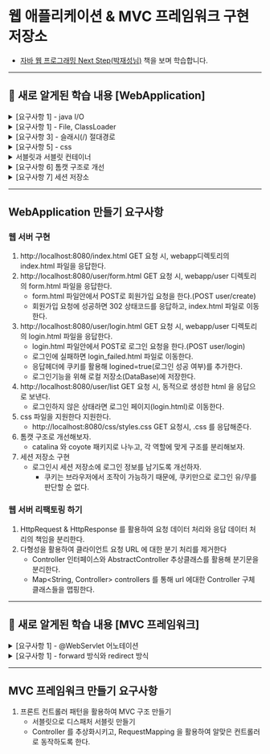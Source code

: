 # 웹 애플리케이션 & MVC 프레임워크 구현 저장소

- [자바 웹 프로그래밍 Next Step(박재성님)](https://product.kyobobook.co.kr/detail/S000001624682) 책을 보며 학습합니다.

---
## 🌱 새로 알게된 학습 내용 [WebApplication]

<details>
    <summary> [요구사항 1] - java I/O </summary>


- 스트림 : 자바의 입/출력을 담당
  - 입력 : 네트워크, 파일읽기, 키보드
  - 출력 : 네트워크, 파일쓰기, 모니터
- 바이트 스트림 / 문자 스트림 
  - 바이트 스트림
    - InputStream, OutputStream
  - 문자 스트림
    - Reader, Writer
  - write를 할 byte보다는 byte[]를 보내서 한번의 I/O작업으로 많은 데이터를 보내도록 해야 유리하다.
  - 스트림 사용 후에는 메모리에서 자원을 해제하자.(try-with-resources 구문 유용(java 9이상))
    - 왜? 스트림을 장시간 열어놓으면 파일, 포트 등의 리소스에서 누수(leak)이 발생할 수 있다.
      - 파일, 포트를 점유중이면, 다른곳에서 점유해서 사용할 수가 없음.
      - 동시 열 수 있는 파일 수 폭은 포트 수 로 인해 영향을 미칠 수 있음.

- 실습에서 InputStream을 "문자" 형식으로 읽기 위해 Reader로 변환하였다.
  - 어떻게?
  - 보조 스트림 : 다른 스트림과 연결되어 편리한 기능 제공
    - 아래는 InputStreamReader라는 보조스트림을 사용하고 있음.
    - 네트워크소켓 -> InputStream -> InputStreamReader -> Reader -> 프로그램
    ```java
    BufferedReader br = new BufferedReader(new InputStreamReader(in, StandardCharsets.UTF_8));
    ```
  - BufferedReader : 커널영역의 버퍼를 사용하여 입력 성능을 향상시킨다.
    - 버퍼 크기를 지정하지 않으면 기본 크기는 8KB
    - 문자를 행 단위로 읽을 수 있도록 메서드도 제공해줌(장점)
  - 어떻게?
    - 프로그램과 입/출력 소스 사이에 버퍼를 둔다.
    - 프로그램은 입/출력과의 상호작용이 아니라, 메모리상의 버퍼라는 중간자와 작업하여 실행 성능을 높인다.
    - 버퍼에 일정량의 데이터가 쌓이면, 한번에 입력받거나 출력해서 성능을 향상 시킨다.
      - 버퍼에 쓰는 작업이 속도가 빠름.
      - 잦은 I/O보다 많은 데이터로 한번의 I/O가 성능에 유리.
    - 버퍼를사용할 경우에는 마지막에 flush()를 통해 버퍼에 남아있는 내용을 전송해주자.
      - 왜? 스트림은 동기(synchronous)로 동작하므로, 버퍼가 찰때까지 대기하게 되고, 데드락 상태가 될 수 있다.
      - 즉, 마지막 남은 데이터를 버퍼에서 전부 강제로 전송함으로써, 버퍼를 비우고 대기(동기방식) 상태에서 빠져나와야 한다.

</details>

<details>
    <summary> [요구사항 1] - File, ClassLoader </summary>

- Files : 파일과 디렉토리 정보를 가지고 있다.(vs File 보다 조금 더 많은 기능을 제공해줌)
    - 정적 메서드로 구성되어있고, "운영체제 파일 시스템"에게 작업을 수행하도록 "위임".
- ClassLoader : JVM이 메모리에 객체를 로드하기위해 사용하는 클래스로더 객체
  - getResource() 메서드를 보면 부모가 있으면 재귀적으로 최상위 부모의 url을 찾아낸다.
  - 최상위 부모 url을 찾았다면, BootLoader.findResource(name); 로 해당 파일의 url을 찾아낸다.
    - 결국 특정 경로의 파일을 찾아내는 과정은 ClassLoader 에게 위임한다.
  - 찾은 url경로를 통해 File, Files 를 사용해 파일을 찾을 수 있다.

</details>

<details>
    <summary> [요구사항 3] - 슬래시(/) 절대경로</summary>

- "Location: /user/login.html \r\n"
  - 경로의 맨 앞에 슬래시(/)를 붙여주면 절대경로로 동작한다.
- "Location: user/login.html \r\n"
  - 경로의 맨 앞에 슬래시를 붙여주지 않으면 상대경로로 동작한다.
  - ex) localhost:8080/user/login.html 에서 상대경로로 이동하면 localhost:8080/user/user/login.html 이 된다.
- html 의 \<a> 태그의 src 에서도 슬래시(/)가 있어야 절대경로로 동작한다.
  - \<a href="/user/login.html" role="button">로그인 페이지\</a>

</details>

<details>
    <summary> [요구사항 5] - css</summary>

- <link rel="stylesheet" href="/css/styles.css"> 는 현재 html 에 적용할 css 파일을 요청하는 링크이다.
- html 파일을 불러오면 브라우저가 GET / localhost:8080/css/styles.css 로 css 파일도 받아온다.
    - 개발자 도구를 확인하면 index.html 과 styles.css 파일을 받아오기 위해 2번의 네트워크 통신이 이루어졌다.

</details>

<details>
    <summary> 서블릿과 서블릿 컨테이너</summary></summary>

- 서블릿 : 앞에서 구현한 요청/응답에 대한 모든 것을 추상화 시켜놓은 인터페이스
- 서블릿 컨테이너 : 서블릿 객체에 대해 생성, 초기화, 호출, 종료 의 라이프사이클을 관리해준다.
  - 서블릿 컨테이너의 대표적인 예시로 Tomcat 이 있다.

![img.png](img/servlet.png)

</details>

<details>
    <summary> [요구사항 6] 톰캣 구조로 개선</summary>

- 톰캣 안에는 catalina 와 coyote 가 존재한다.
- catalina
  - 톰캣에서 서블릿 컨테이너 역할을 수행한다.
  - 즉, coyote의 커넥터로부터 받은 모든 요청을 받고 응답해주는 역할을 수행한다.
- coyote
  - HTTP 1.1 과 2를 웹서버로 지원하는 톰캣용 커넥터이다.
  - 즉, 클라이언트와 실제 통신 처리를 담당한다.

</details>

<details>
    <summary> [요구사항 7] 세션 저장소 </summary>

- 쿠키 : Set-Cooke 를 통해 상태를 유지할 수 있다.
  - 그러나 브라우저에서 쿠키값을 확인하거나 조작할 수 있으므로, 보안상 취약하다.
  - 즉, 쿠키로 중요한 개인정보를 전달하는 행위는 위험할 수 있다.
- 세션 : 쿠키의 단점을 보안하기위해 상태값을 브라우저가 아닌 "서버" 에 저장한다.
  - 클라이언트마다 "고유한 아이디"를 발급하고 Set-Cookie 헤더를 통해 전달한다.
  - 세션은 상태를 저장만 하고, 클라이언트에게 전달할 때에는 결국 쿠키를 이용한다.

</details>

---
## WebApplication 만들기 요구사항

### 웹 서버 구현
1. http://localhost:8080/index.html GET 요청 시, webapp디렉토리의 index.html 파일을 응답한다.
2. http://localhost:8080/user/form.html GET 요청 시, webapp/user 디렉토리의 form.html 파일을 응답한다.
   - form.html 파일안에서 POST로 회원가입 요청을 한다.(POST user/create)
   - 회원가입 요청에 성공하면 302 상태코드를 응답하고, index.html 파일로 이동한다.
3. http://localhost:8080/user/login.html GET 요청 시, webapp/user 디렉토리의 login.html 파일을 응답한다.
   - login.html 파일안에서 POST로 로그인 요청을 한다.(POST user/login)
   - 로그인에 실패하면 login_failed.html 파일로 이동한다.
   - 응답헤더에 쿠키를 활용해 logined=true(로그인 성공 여부)를 추가한다.
   - 로그인기능을 위해 로컬 저장소(DataBase)에 저장한다.
4. http://localhost:8080/user/list GET 요청 시, 동적으로 생성한 html 을 응답으로 보낸다.
   - 로그인하지 않은 상태라면 로그인 페이지(login.html)로 이동한다.
5. css 파일을 지원한다 지원한다.
    - http://localhost:8080/css/styles.css GET 요청시, .css 를 응답해준다.
6. 톰캣 구조로 개선해보자.
   - catalina 와 coyote 패키지로 나누고, 각 역할에 맞게 구조를 분리해보자.
7. 세션 저장소 구현
   - 로그인시 세션 저장소에 로그인 정보를 남기도록 개선하자.
     - 쿠키는 브라우저에서 조작이 가능하기 때문에, 쿠키만으로 로그인 유/무를 판단할 순 없다.

### 웹 서버 리팩토링 하기
1. HttpRequest & HttpResponse 를 활용하여 요청 데이터 처리와 응답 데이터 처리의 책임을 분리한다.
2. 다형성을 활용하여 클라이언트 요청 URL 에 대한 분기 처리를 제거한다
   - Controller 인터페이스와 AbstractController 추상클래스를 활용해 분기문을 분리한다.
   - Map<String, Controller> controllers 를 통해 url 에대한 Controller 구체 클래스들을 맵핑한다.


---
## 🌱 새로 알게된 학습 내용 [MVC 프레임워크]
<details>
    <summary> [요구사항 1] - @WebServlet 어노테이션 </summary>

```java
@WebServlet(name = "dispatcher", urlPatterns = "/", loadOnStartup = 1)
public class DispatcherServlet extends HttpServlet {

    private static final Logger log = LoggerFactory.getLogger(DispatcherServlet.class);

    @Override
    protected void service(HttpServletRequest request, HttpServletResponse response) throws IOException {
        log.info("DispatcherServlet->service()");
    }
}
```
- urlPatterns 를 "/"로 설정해서 모든 요청이 이 서블릿으로 들어오도록 한다.
  - 즉, 여기서 DispatcherServlet 은 어떤 요청이든 전부 받아들여서 service() 메서드를 호출한다.
- loadOnStartup 은 뭘까?
  - 정수값을 가지며 서블릿 초기화 순서를 나타낸다.(숫자가 낮을수록 먼저 초기화 된다)
  - 만약 지정해주지 않으면 첫 요청이 들어올 때 초기화 되어버린다.
    - 첫 요청시 서블릿이 초기화 되는 비용으로 인해 속도가 느려질 수 도 있다.(그래서 미리 초기화하는 것)

</details>

<details>
    <summary> [요구사항 1] - forward 방식와 redirect 방식 </summary>

- 리다이렉트 경로로 요청이 들어오면 2가지 방식으로 처리하는 방법을 생각해볼 수 있다.
  - redirect : 클라이언트(브라우저)에게 302 응답과 Location(리다이렉트할 url) 정보를 응답해주고, 새로운 경로로 요청을 유도한다.
    - 이 경우 브라우저는 302 응답을 받고 곧바로 서버에게 새로운 경로로 요청을 보낸다.
    - 새롭게 요청을 보내기 때문에 브라우저의 주소창이 새로운 리다이렉트 경로로 변경된다.
  - forward : 서버내부에서 리다이렉트 경로를 찾아내고 곧바로 리다이렉트 경로로 서블릿에게 요청하거나 뷰를 반환한다.
    - 이 경우에는 브라우저상의 요청 주소값이 리다이렉트된 값으로 변경되지 않는다.
</details>

---

## MVC 프레임워크 만들기 요구사항
1. 프론트 컨트롤러 패턴을 활용하여 MVC 구조 만들기 
   - 서블릿으로 디스패처 서블릿 만들기
   - Controller 를 추상화시키고, RequestMapping 을 활용하여 알맞은 컨트롤러로 동작하도록 한다.